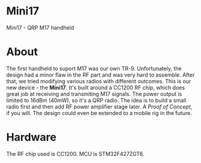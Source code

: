 # Mini17
Mini17 - QRP M17 handheld

# About
The first handheld to suport M17 was our own TR-9. Unfortunately, the design had a minor flaw in the RF part and was very hard to assemble. After that, we tried modifying various radios with different outcomes. This is our new device - the **Mini17**. It's built around a CC1200 RF chip, which does great job at receiving and transmiting M17 signals. The power output is limited to 16dBm (40mW), so it's a QRP radio. The idea is to build a small radio first and then add RF power amplifier stage later. A *Proof of Concept*, if you will. The design could even be extended to a mobile rig in the future.

# Hardware
The RF chip used is CC1200. MCU is STM32F427ZGT6.
